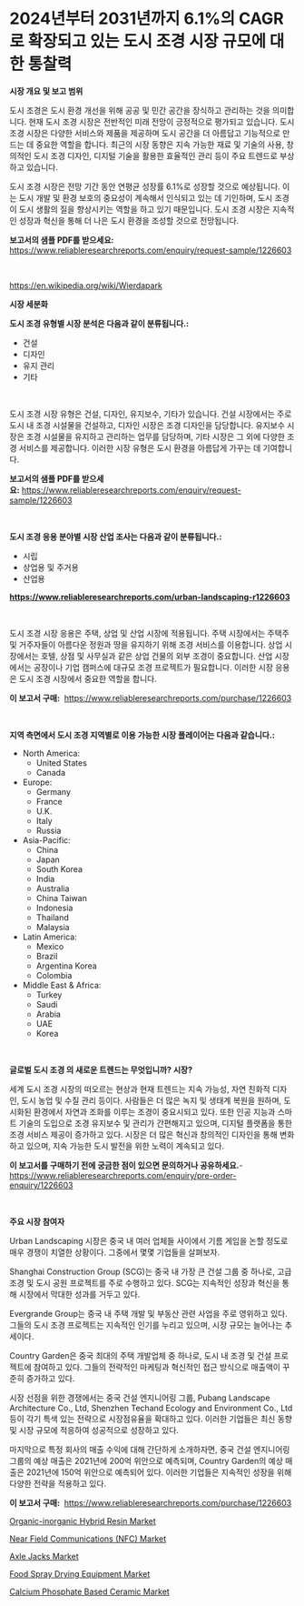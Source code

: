 <p><h1>2024년부터 2031년까지 6.1%의 CAGR로 확장되고 있는 도시 조경 시장 규모에 대한 통찰력</h1></p><p><strong>시장 개요 및 보고 범위</strong></p>
<p><p>도시 조경은 도시 환경 개선을 위해 공공 및 민간 공간을 장식하고 관리하는 것을 의미합니다. 현재 도시 조경 시장은 전반적인 미래 전망이 긍정적으로 평가되고 있습니다. 도시 조경 시장은 다양한 서비스와 제품을 제공하며 도시 공간을 더 아름답고 기능적으로 만드는 데 중요한 역할을 합니다. 최근의 시장 동향은 지속 가능한 재료 및 기술의 사용, 창의적인 도시 조경 디자인, 디지털 기술을 활용한 효율적인 관리 등이 주요 트렌드로 부상하고 있습니다. </p><p>도시 조경 시장은 전망 기간 동안 연평균 성장률 6.1%로 성장할 것으로 예상됩니다. 이는 도시 개발 및 환경 보호의 중요성이 계속해서 인식되고 있는 데 기인하며, 도시 조경이 도시 생활의 질을 향상시키는 역할을 하고 있기 때문입니다. 도시 조경 시장은 지속적인 성장과 혁신을 통해 더 나은 도시 환경을 조성할 것으로 전망됩니다.</p></p>
<p><strong>보고서의 샘플 PDF를 받으세요:</strong> <a href="https://www.reliableresearchreports.com/enquiry/request-sample/1226603">https://www.reliableresearchreports.com/enquiry/request-sample/1226603</a></p>
<p>&nbsp;</p>
<p><a href="https://en.wikipedia.org/wiki/Wierdapark">https://en.wikipedia.org/wiki/Wierdapark</a></p>
<p><strong>시장 세분화</strong></p>
<p><strong>도시 조경 유형별 시장 분석은 다음과 같이 분류됩니다.:</strong></p>
<p><ul><li>건설</li><li>디자인</li><li>유지 관리</li><li>기타</li></ul></p>
<p>&nbsp;</p>
<p><p>도시 조경 시장 유형은 건설, 디자인, 유지보수, 기타가 있습니다. 건설 시장에서는 주로 도시 내 조경 시설물을 건설하고, 디자인 시장은 조경 디자인을 담당합니다. 유지보수 시장은 조경 시설물을 유지하고 관리하는 업무를 담당하며, 기타 시장은 그 외에 다양한 조경 서비스를 제공합니다. 이러한 시장 유형은 도시 환경을 아름답게 가꾸는 데 기여합니다.</p></p>
<p><strong>보고서의 샘플 PDF를 받으세요:</strong>&nbsp;<a href="https://www.reliableresearchreports.com/enquiry/request-sample/1226603">https://www.reliableresearchreports.com/enquiry/request-sample/1226603</a></p>
<p>&nbsp;</p>
<p><strong> 도시 조경 응용 분야별 시장 산업 조사는 다음과 같이 분류됩니다.:</strong></p>
<p><ul><li>시립</li><li>상업용 및 주거용</li><li>산업용</li></ul></p>
<p><strong><a href="https://www.reliableresearchreports.com/urban-landscaping-r1226603">https://www.reliableresearchreports.com/urban-landscaping-r1226603</a></strong></p>
<p>&nbsp;</p>
<p><p>도시 조경 시장 응용은 주택, 상업 및 산업 시장에 적용됩니다. 주택 시장에서는 주택주 및 거주자들이 아름다운 정원과 땅을 유지하기 위해 조경 서비스를 이용합니다. 상업 시장에서는 호텔, 상점 및 사무실과 같은 상업 건물의 외부 조경이 중요합니다. 산업 시장에서는 공장이나 기업 캠퍼스에 대규모 조경 프로젝트가 필요합니다. 이러한 시장 응용은 도시 조경 시장에서 중요한 역할을 합니다.</p></p>
<p><strong>이 보고서 구매:</strong>&nbsp; <a href="https://www.reliableresearchreports.com/purchase/1226603">https://www.reliableresearchreports.com/purchase/1226603</a></p>
<p>&nbsp;</p>
<p><strong>지역 측면에서 도시 조경 지역별로 이용 가능한 시장 플레이어는 다음과 같습니다.:</strong></p>
<p><ul>
    <li>
        North America:
        <ul>
            <li>United States</li>
            <li>Canada</li>
        </ul>
    </li>
    <li>
        Europe:
        <ul>
            <li>Germany</li>
            <li>France</li>
            <li>U.K.</li>
            <li>Italy</li>
            <li>Russia</li>
        </ul>
    </li>
    <li>
        Asia-Pacific:
        <ul>
            <li>China</li>
            <li>Japan</li>
            <li>South Korea</li>
            <li>India</li>
            <li>Australia</li>
            <li>China Taiwan</li>
            <li>Indonesia</li>
            <li>Thailand</li>
            <li>Malaysia</li>
        </ul>
    </li>
    <li>
        Latin America:
        <ul>
            <li>Mexico</li>
            <li>Brazil</li>
            <li>Argentina Korea</li>
            <li>Colombia</li>
        </ul>
    </li>
    <li>
        Middle East & Africa:
        <ul>
            <li>Turkey</li>
            <li>Saudi</li>
            <li>Arabia</li>
            <li>UAE</li>
            <li>Korea</li>
        </ul>
    </li>
    </ul></p>
<p>&nbsp;</p>
<p><strong>글로벌 도시 조경 의 새로운 트렌드는 무엇입니까? 시장?</strong></p>
<p><p>세계 도시 조경 시장의 떠오르는 현상과 현재 트렌드는 지속 가능성, 자연 친화적 디자인, 도시 농업 및 수질 관리 등이다. 사람들은 더 많은 녹지 및 생태계 복원을 원하며, 도시화된 환경에서 자연과 조화를 이루는 조경이 중요시되고 있다. 또한 인공 지능과 스마트 기술의 도입으로 조경 유지보수 및 관리가 간편해지고 있으며, 디지털 플랫폼을 통한 조경 서비스 제공이 증가하고 있다. 시장은 더 많은 혁신과 창의적인 디자인을 통해 변화하고 있으며, 지속 가능한 도시 발전을 위한 노력이 계속되고 있다.</p></p>
<p><strong>이 보고서를 구매하기 전에 궁금한 점이 있으면 문의하거나 공유하세요.</strong>- <a href="https://www.reliableresearchreports.com/enquiry/pre-order-enquiry/1226603">https://www.reliableresearchreports.com/enquiry/pre-order-enquiry/1226603</a></p>
<p>&nbsp;</p>
<p><strong>주요 시장 참여자</strong></p>
<p><p>Urban Landscaping 시장은 중국 내 여러 업체들 사이에서 기름 게임을 논할 정도로 매우 경쟁이 치열한 상황이다. 그중에서 몇몇 기업들을 살펴보자. </p><p>Shanghai Construction Group (SCG)는 중국 내 가장 큰 건설 그룹 중 하나로, 고급 조경 및 도시 공원 프로젝트를 주로 수행하고 있다. SCG는 지속적인 성장과 혁신을 통해 시장에서 막대한 성과를 거두고 있다. </p><p>Evergrande Group는 중국 내 주택 개발 및 부동산 관련 사업을 주로 영위하고 있다. 그들의 도시 조경 프로젝트는 지속적인 인기를 누리고 있으며, 시장 규모는 늘어나는 추세이다. </p><p>Country Garden은 중국 최대의 주택 개발업체 중 하나로, 도시 내 조경 및 건설 프로젝트에 참여하고 있다. 그들의 전략적인 마케팅과 혁신적인 접근 방식으로 매출액이 꾸준히 증가하고 있다. </p><p>시장 선점을 위한 경쟁에서는 중국 건설 엔지니어링 그룹, Pubang Landscape Architecture Co., Ltd, Shenzhen Techand Ecology and Environment Co., Ltd 등이 각기 특색 있는 전략으로 시장점유율을 확대하고 있다. 이러한 기업들은 최신 동향 및 시장 규모에 적응하여 성공적으로 성장하고 있다. </p><p>마지막으로 특정 회사의 매출 수익에 대해 간단하게 소개하자면, 중국 건설 엔지니어링 그룹의 예상 매출은 2021년에 200억 위안으로 예측되며, Country Garden의 예상 매출은 2021년에 150억 위안으로 예측되어 있다. 이러한 기업들은 지속적인 성장을 위해 다양한 전략을 적용하고 있다.</p></p>
<p><strong>이 보고서 구매:</strong>&nbsp;&nbsp;<a href="https://www.reliableresearchreports.com/purchase/1226603">https://www.reliableresearchreports.com/purchase/1226603</a></p>
<p><p><a href="https://github.com/LouieAltenwert/Market-Research-Report-List-1/blob/main/organic-inorganic-hybrid-resin-market.md">Organic-inorganic Hybrid Resin Market</a></p><p><a href="https://issuu.com/reportprime-2/docs/near-field-communications-nfc-market-size-2030.ppt">Near Field Communications (NFC) Market</a></p><p><a href="https://www.linkedin.com/pulse/global-axle-jacks-market-trends-insights-growth-opportunities-tykhf?trackingId=J6%2Bi2HieFmVCLDC0tBgj2g%3D%3D">Axle Jacks Market</a></p><p><a href="https://www.linkedin.com/pulse/global-food-spray-drying-equipment-market-product-type-application-ihk3f?trackingId=tXc3fTspcztX%2B6PIQ9ZXpA%3D%3D">Food Spray Drying Equipment Market</a></p><p><a href="https://github.com/thomasBaker655/Market-Research-Report-List-1/blob/main/calcium-phosphate-based-ceramic-market.md">Calcium Phosphate Based Ceramic Market</a></p></p>